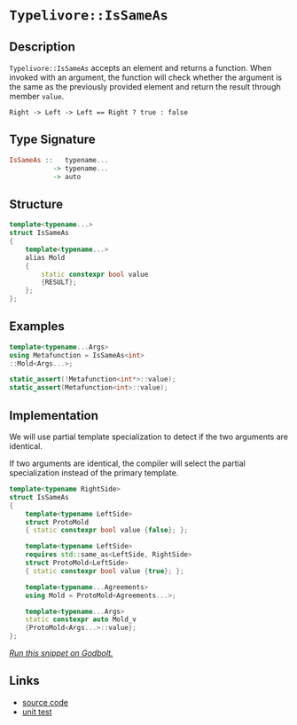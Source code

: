 <!-- Copyright 2024 Feng Mofan
SPDX-License-Identifier: Apache-2.0 -->

# `Typelivore::IsSameAs`

## Description

`Typelivore::IsSameAs` accepts an element and returns a function.
When invoked with an argument, the function will check whether the argument is the same as the previously provided element and return the result through member `value`.
<pre><code>Right -> Left -> Left == Right ? true : false</code></pre>

## Type Signature

```Haskell
IsSameAs ::   typename...
           -> typename...
           -> auto
```

## Structure

```C++
template<typename...>
struct IsSameAs
{
    template<typename...>
    alias Mold
    {
        static constexpr bool value
        {RESULT};
    };
};
```

## Examples

```C++
template<typename...Args>
using Metafunction = IsSameAs<int>
::Mold<Args...>;

static_assert(!Metafunction<int*>::value);
static_assert(Metafunction<int>::value);
```

## Implementation

We will use partial template specialization to detect if the two arguments are identical.

If two arguments are identical, the compiler will select the partial specialization instead of the primary template.

```C++
template<typename RightSide>
struct IsSameAs
{
    template<typename LeftSide>
    struct ProtoMold
    { static constexpr bool value {false}; };

    template<typename LeftSide>
    requires std::same_as<LeftSide, RightSide>
    struct ProtoMold<LeftSide>
    { static constexpr bool value {true}; };

    template<typename...Agreements>
    using Mold = ProtoMold<Agreements...>;

    template<typename...Args>
    static constexpr auto Mold_v 
    {ProtoMold<Args...>::value};
};
```

[*Run this snippet on Godbolt.*](https://godbolt.org/#z:OYLghAFBqd5QCxAYwPYBMCmBRdBLAF1QCcAaPECAMzwBtMA7AQwFtMQByARg9KtQYEAysib0QXACx8BBAKoBnTAAUAHpwAMvAFYTStJg1DIApACYAQuYukl9ZATwDKjdAGFUtAK4sGISVykrgAyeAyYAHI%2BAEaYxCAAzNIADqgKhE4MHt6%2B/oGp6Y4CoeFRLLHxSbaY9kUMQgRMxATZPn4B1bWZDU0EJZExcYnSCo3Nrbkdo739ZRXDAJS2qF7EyOwc5glhyN5YANQmCW5oDOvJBApH2CYaAIK3dwSYLMkGz0duBACeyYysmH2ACU8MAEMI8Fhro9RsQvA59gBJBRCAF3K73EwAdis932%2BP2z1e70wnx%2Bf2YbH2wUwVAhUISNzxBNh8II%2B2UxFQRAAsp50I8CYccftpo5kPtTqNMKpksR9tFUJ59gA3MReQHYixUMRKbEAESOFmFhoSuIezPxRLeTA%2Bx3J/ypNLpQkhpMZgoJxEwAEcvHhvQpRQR0CAQAoAQB9JhXY7O%2BmYUjA0Hg10Mpl3IWshGc7moPm0AVx2kJ6GW4XGsV4CVS56y%2BWK5Vq7yanEEOGkrGm40Go2PT1Wl42u1fX6OzAAOind2A3pejEuZczBK86SM%2BwL6EOCX1HK5vP5nxnc7YggUU4n0LN/fL1pJZLHlMn0%2BIwFjGazjXFkoE0vr%2ByYLwiA3flIxVQ5yy1XMD0LI9X3PKdrjDZsNV7a9MS7PtMXuAB6AAqAjCKInDHnwgiABVsCEcjCJI3CiIYvC6ItB4zG2M49k1Y5TnORcPWwp4h3ve1HwBC87ngpdVzCYAN0wRoqC8M46m3XdkVRNh0U%2BMICCXMNNzgt8Lyvc0YS/atowUJRmggMAwB5eSmEU5TMm0wQ8KQkAUMwBYsPRczkEs6yCAgByFKUhxXOOHTPO83yzQ4JZaE4ABWXg/G4XhUE4NxrGsUUVjWTU2J4UgCE0RKlgAaxAFLJAnDQAixBINBSjQzAANg6swAA4ev0ThJF4FgJA0DRSAyrRSGyjheAUEBxvKjgtCWOBYBgRAQBWAhkiA8hKDQV46DiCIAU4VQeo6gBaDrJH2YBkAlKQJzMXhMHwIhiEhPR%2BEEEQxHYKQZEERQVHUZadD0AB3YgmGSTgeCS1L0oq6bOAAeSA3b2VQKh9gu67bvux79mesx9ggDwjvoeUti4BZeCWlbSAgJBDuSY6yAoCB2c5kBgCkMw%2BDoZ5iHmiBolR6Iwiab4Ed4aXmGIb50eibRMAceXSEO08CHRhhaDliHSCwaIvGANwxFoebMpNl5DGAcRjfwb1IpVTAbammUNaAjZSp0mpUdoPBolh5WPCwVH2zwEbbfd4hFSUfV7aMYOjAqpYqAMN8ADU8EwKH0YpLXfuEURxCB0vQbUVHdECAx09MSxrH0EP5sgJZUAuTIbau0Yi31JurEsMwptQeOvqwduICWOwNbqFwGHcTw2j0EIwgGcohnyNIMgECY/B3wpMlmQZ4kCOfIoEHpxhX3IL5qefujGPoN7mbfbBfg%2B9GmZpT638%2Bs9CrrAkEjDgaUJqoxmvjS6N07oPSevVcmEBcCEBIIcEqDMyoZyWAgTATAsDxBnqQGqkgEgTgAJwJCxJIRqZhJAdTGilDqFCBocCGqQEaCQuATg6lwDqPUKE9X4XVLgKUqEdUgcbGac0FrYIhqtDarMtpYz2tzXmNNTpsE4E0FgKosRXSYJKBuskuAUInDwr2H0SDfUCKXf6FdpBVyUDXY2ughYwzhvLMBEDJpZQxqonGeNdH6MMcYh2pNzGWIplTDmNMMEJDMFgpmiUWZs1QNTOI%2B0eYZLiUMEJBjdgOzMVwcaNBaCi3FpLY2itZZa1qcrVW6tNa2x1gufWhtUam3NpbWg1stZYBYA7J2U0XZP3dp7N6qgfbPC1gHZKxtg6h1lhHDYU1o6x1KvHROmBk5DNTjJDOfBs4KDzgXIujAS6yAcYDJxshq7gymu4/QDsUB5UsK3aI09O7d1/JwPuIYjiD3eRYUeWUJ5um%2BZ0J%2BzgICuG/oEdepQz56AKHvLId9D6kDRXUf%2B8wH5dGvl/TFP9H5X3qC/PFH9f4tBJRfSlb8UX02WKsEBzKFm%2BKgZwACxA9EGKMUU9cZiLENQpqgz6CT6aMxwaQPBBChjEIWRwrh5jGpYnEViZqkh6G3UCH4tGs1bByJSYo%2BAyjtrY2yRok6Z0OC6KJiwBQKoJQqmFSSUYb1rGTx%2Btc8utzgbyBcY8yGCRSCePhplHxKNpEBJ2kBfYuMeUsAdU6l1brbQe3ZJTXJnMEkJGSUc5R1quYHRzTTLyyBkjJDAmYyM7qCDRl5bdYWFS4hVKljLZW9TO0qzVvPLWbTBAdKNqMzAZsLZWxtqVQZwy1m8DGW7D2qNvbIF9nMwQgdFkhzDt8VZUcvqbN4NstIuyU6O0OQo45TBc750LsXW29i/USDuSDINtdEgvMbiCz5UKu51Btjhfubzm4jzHhCqe8BZ5koXnCpeCKghLypefbFu86jwZxSfRlADSWEopb0eDl86g31fsi7D9L8N0s/jMLD%2BKgGssBlGqRY9uX2ruo651qp03PFGGKr1kqC0KNwfgwhlAwHKpAGYcxCQEgpTagEMa0msQCKY/4w181FoytISlShKUeqdQoZIChzVqFcFDQshI0bmOGpNWA16KmDXSsE6QeO6RnCSCAA%3D%3D)

## Links

- [source code](../../../../conceptrodon/typelivore/is_same_as.hpp)
- [unit test](../../../../tests/unit/typelivore/is_same_as.test.hpp)
